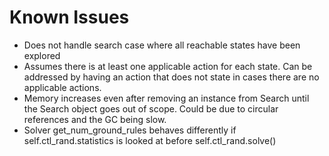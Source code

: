 # Known Issues
* Does not handle search case where all reachable states have been explored
* Assumes there is at least one applicable action for each state. Can be addressed by having an action that does not 
state in cases there are no applicable actions.
* Memory increases even after removing an instance from Search 
until the Search object goes out of scope. Could be due to circular references and the
GC being slow.
* Solver get_num_ground_rules behaves differently if self.ctl_rand.statistics is 
looked at before self.ctl_rand.solve()